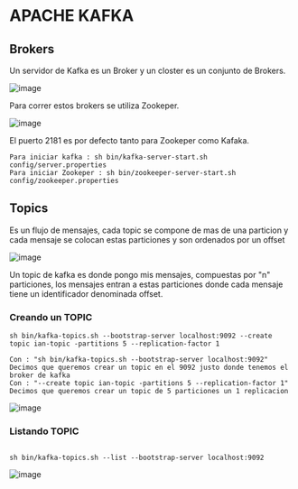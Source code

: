 # APACHE KAFKA

## Brokers

Un servidor de Kafka es un Broker y un closter es un conjunto de Brokers. 

![image](https://user-images.githubusercontent.com/56406481/179126430-b6d1ab84-073f-43dd-8a6b-2d6193e6b933.png)

Para correr estos brokers se utiliza Zookeper. 

![image](https://user-images.githubusercontent.com/56406481/179128015-b7c397be-b5a7-471b-a112-441b5bf5ca4c.png)

El puerto 2181 es por defecto tanto para Zookeper como Kafaka. 

```
Para iniciar kafka : sh bin/kafka-server-start.sh config/server.properties
Para iniciar Zookeper : sh bin/zookeeper-server-start.sh config/zookeeper.properties

```

## Topics

Es un flujo de mensajes, cada topic se compone de mas de una particion y cada mensaje se colocan estas particiones y son ordenados por un offset


![image](https://user-images.githubusercontent.com/56406481/179128640-902374bb-9494-432a-a86e-e46a0031c4a6.png)

Un topic de kafka es donde pongo mis mensajes, compuestas por "n" particiones, los mensajes entran a estas particiones donde cada mensaje tiene un identificador denominada offset. 

### Creando un TOPIC

```
sh bin/kafka-topics.sh --bootstrap-server localhost:9092 --create topic ian-topic -partitions 5 --replication-factor 1

Con : "sh bin/kafka-topics.sh --bootstrap-server localhost:9092" Decimos que queremos crear un topic en el 9092 justo donde tenemos el broker de kafka
Con : "--create topic ian-topic -partitions 5 --replication-factor 1" Decimos que queremos crear un topic de 5 particiones un 1 replicacion

```
![image](https://user-images.githubusercontent.com/56406481/179129735-c2ed376e-e42e-4884-816d-e09422f32f9c.png)

### Listando TOPIC

```

sh bin/kafka-topics.sh --list --bootstrap-server localhost:9092 

```
![image](https://user-images.githubusercontent.com/56406481/179129991-c0ae3d0d-6dd1-4677-a81f-20dabbbdc7d3.png)
